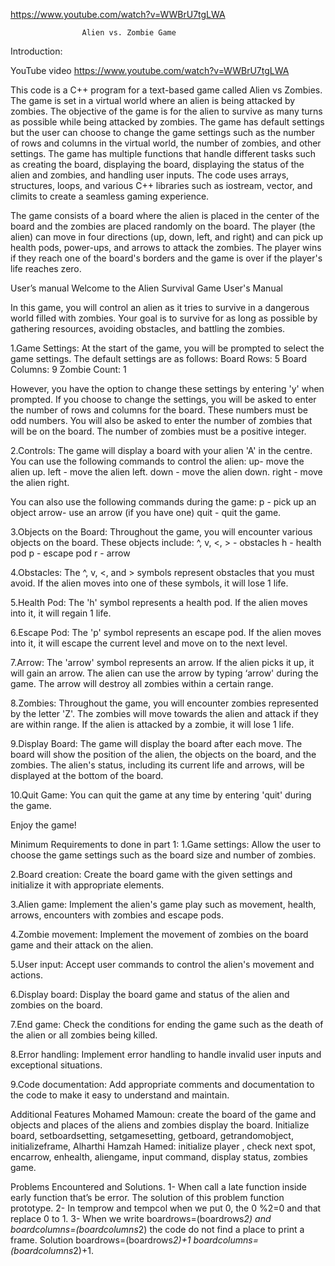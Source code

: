 https://www.youtube.com/watch?v=WWBrU7tgLWA



                    Alien vs. Zombie Game


Introduction:

YouTube video 
https://www.youtube.com/watch?v=WWBrU7tgLWA

This code is a C++ program for a text-based game called Alien vs Zombies. The game is set in a virtual world where an alien is being attacked by zombies. The objective of the game is for the alien to survive as many turns as possible while being attacked by zombies. The game has default settings but the user can choose to change the game settings such as the number of rows and columns in the virtual world, the number of zombies, and other settings. The game has multiple functions that handle different tasks such as creating the board, displaying the board, displaying the status of the alien and zombies, and handling user inputs. The code uses arrays, structures, loops, and various C++ libraries such as iostream, vector, and climits to create a seamless gaming experience.

 The game consists of a board where the alien is placed in the center of the board and the zombies are placed randomly on the board. The player (the alien) can move in four directions (up, down, left, and right) and can pick up health pods, power-ups, and arrows to attack the zombies. The player wins if they reach one of the board's borders and the game is over if the player's life reaches zero.




User’s manual
Welcome to the Alien Survival Game User's Manual

In this game, you will control an alien as it tries to survive in a dangerous world filled with zombies. Your goal is to survive for as long as possible by gathering resources, avoiding obstacles, and battling the zombies.

1.Game Settings:
At the start of the game, you will be prompted to select the game settings. The default settings are as follows:
Board Rows: 5
Board Columns: 9
Zombie Count: 1

However, you have the option to change these settings by entering 'y' when prompted. If you choose to change the settings, you will be asked to enter the number of rows and columns for the board. These numbers must be odd numbers. You will also be asked to enter the number of zombies that will be on the board. The number of zombies must be a positive integer.

2.Controls:
The game will display a board with your alien 'A' in the centre. You can use the following commands to control the alien:
up- move the alien up.
left - move the alien left.
down - move the alien down.
right - move the alien right.

You can also use the following commands during the game:
p - pick up an object
arrow- use an arrow (if you have one)
quit - quit the game.

3.Objects on the Board:
Throughout the game, you will encounter various objects on the board. These objects include:
^, v, <, > - obstacles
h - health pod
p - escape pod
r - arrow

4.Obstacles:
The ^, v, <, and > symbols represent obstacles that you must avoid. If the alien moves into one of these symbols, it will lose 1 life.

5.Health Pod:
The 'h' symbol represents a health pod. If the alien moves into it, it will regain 1 life.

6.Escape Pod:
The 'p' symbol represents an escape pod. If the alien moves into it, it will escape the current level and move on to the next level.

7.Arrow:
The 'arrow' symbol represents an arrow. If the alien picks it up, it will gain an arrow. The alien can use the arrow by typing ‘arrow' during the game. The arrow will destroy all zombies within a certain range.



8.Zombies:
Throughout the game, you will encounter zombies represented by the letter 'Z'. The zombies will move towards the alien and attack if they are within range. If the alien is attacked by a zombie, it will lose 1 life.

9.Display Board:
The game will display the board after each move. The board will show the position of the alien, the objects on the board, and the zombies. The alien's status, including its current life and arrows, will be displayed at the bottom of the board.

10.Quit Game:
You can quit the game at any time by entering 'quit' during the game.

Enjoy the game!

Minimum Requirements to done in part 1:
1.Game settings: Allow the user to choose the game settings such as the board size and number of zombies.

2.Board creation: Create the board game with the given settings and initialize it with appropriate elements.

3.Alien game: Implement the alien's game play such as movement, health, arrows, encounters with zombies and escape pods.

4.Zombie movement: Implement the movement of zombies on the board game and their attack on the alien.

5.User input: Accept user commands to control the alien's movement and actions.

6.Display board: Display the board game and status of the alien and zombies on the board.

7.End game: Check the conditions for ending the game such as the death of the alien or all zombies being killed.

8.Error handling: Implement error handling to handle invalid user inputs and exceptional situations.

9.Code documentation: Add appropriate comments and documentation to the code to make it easy to understand and maintain.




Additional Features 
Mohamed Mamoun: create the board of the game and objects and places of the aliens and zombies display the board. Initialize board, setboardsetting, setgamesetting, getboard, getrandomobject, initializeframe, 
Alharthi Hamzah Hamed: initialize player , check next spot, encarrow, enhealth, aliengame, input command, display status, zombies game.

Problems Encountered and Solutions.
1-	When call a late function inside early function that’s be error. The solution of this problem function prototype.
2-	In temprow and tempcol when we put 0, the 0 %2=0 and that replace 0 to 1.
3-	When we write boardrows=(boardrows*2) and boardcolumns=(boardcolumns*2) the code do not find a place to print a frame. Solution boardrows=(boardrows*2)+1 boardcolumns=(boardcolumns*2)+1.

